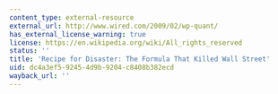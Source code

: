 ```yaml
---
content_type: external-resource
external_url: http://www.wired.com/2009/02/wp-quant/
has_external_license_warning: true
license: https://en.wikipedia.org/wiki/All_rights_reserved
status: ''
title: 'Recipe for Disaster: The Formula That Killed Wall Street'
uid: dc4a3ef5-9245-4d9b-9204-c8408b382ecd
wayback_url: ''
---
```

